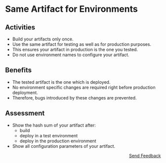 # Same Artifact for Environments

## Activities

- Build your artifacts only once.
- Use the same artifact for testing as well as for production purposes.
- This ensures your artifact in production is the one you tested.
- Do not use environment names to configure your artifact.

## Benefits

- The tested artifact is the one which is deployed.
- No environment specific changes are required right before production deployment.
- Therefore, bugs introduced by these changes are prevented.

## Assessment

- Show the hash sum of your artifact after:
  - build
  - deploy in a test environment
  - deploy in the production environment
- Show all configuration parameters of your artifact.

<p align="right"><a href="https://www.surveymonkey.de/r/MNWNVRB">Send Feedback</a></p>
